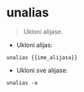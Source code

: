 # unalias

> Ukloni alijase.

- Ukloni alijas:

`unalias {{ime_alijasa}}`

- Ukloni sve alijase:

`unalias -a`

